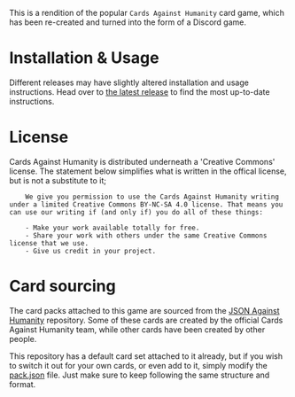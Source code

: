 This is a rendition of the popular `Cards Against Humanity` card game, which has been re-created and turned into the form of a Discord game.

# Installation & Usage
Different releases may have slightly altered installation and usage instructions. Head over to [the latest release](../../releases/latest) to find the most up-to-date instructions.

# License
Cards Against Humanity is distributed underneath a 'Creative Commons' license. The statement below simplifies what is written in the offical license, but is not a substitute to it;
```text
    We give you permission to use the Cards Against Humanity writing under a limited Creative Commons BY-NC-SA 4.0 license. That means you can use our writing if (and only if) you do all of these things:

    - Make your work available totally for free.
    - Share your work with others under the same Creative Commons license that we use.
    - Give us credit in your project.
```

# Card sourcing
The card packs attached to this game are sourced from the [JSON Against Humanity](https://github.com/crhallberg/json-against-humanity) repository. Some of these cards are created by the official Cards Against Humanity team, while other cards have been created by other people.

This repository has a default card set attached to it already, but if you wish to switch it out for your own cards, or even add to it, simply modify the [pack.json](pack.json) file. Just make sure to keep following the same structure and format.
